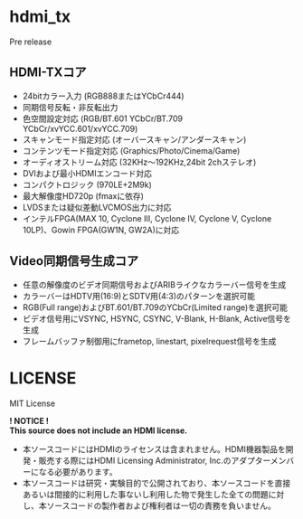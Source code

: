 # hdmi_tx
 Pre release

## HDMI-TXコア
- 24bitカラー入力 (RGB888またはYCbCr444)
- 同期信号反転・非反転出力
- 色空間設定対応 (RGB/BT.601 YCbCr/BT.709 YCbCr/xvYCC.601/xvYCC.709)
- スキャンモード指定対応 (オーバースキャン/アンダースキャン)
- コンテンツモード指定対応 (Graphics/Photo/Cinema/Game)
- オーディオストリーム対応 (32KHz～192KHz,24bit 2chステレオ)
- DVIおよび最小HDMIエンコード対応
- コンパクトロジック (970LE+2M9k)
- 最大解像度HD720p (fmaxに依存)
- LVDSまたは疑似差動LVCMOS出力に対応
- インテルFPGA(MAX 10, Cyclone III, Cyclone IV, Cyclone V, Cyclone 10LP)、Gowin FPGA(GW1N, GW2A)に対応

## Video同期信号生成コア
- 任意の解像度のビデオ同期信号およびARIBライクなカラーバー信号を生成
- カラーバーはHDTV用(16:9)とSDTV用(4:3)のパターンを選択可能
- RGB(Full range)およびBT.601/BT.709のYCbCr(Limited range)を選択可能
- ビデオ信号用にVSYNC, HSYNC, CSYNC, V-Blank, H-Blank, Active信号を生成
- フレームバッファ制御用にframetop, linestart, pixelrequest信号を生成

# LICENSE

MIT License

__! NOTICE !__  
__This source does not include an HDMI license.__

- 本ソースコードにはHDMIのライセンスは含まれません。HDMI機器製品を開発・販売する際にはHDMI Licensing Administrator, Inc.のアダプターメンバーになる必要があります。
- 本ソースコードは研究・実験目的で公開されており、本ソースコードを直接あるいは間接的に利用した事ないし利用した物で発生した全ての問題に対し、本ソースコードの製作者および権利者は一切の責務を負いません。
